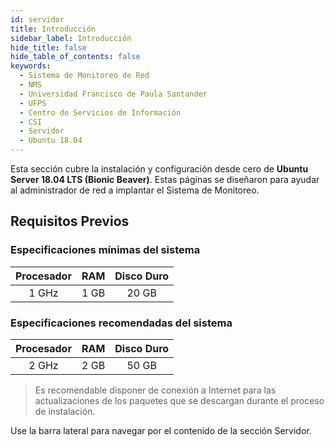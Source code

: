 ```yaml
---
id: servidor
title: Introducción
sidebar_label: Introducción
hide_title: false
hide_table_of_contents: false
keywords:
  - Sistema de Monitoreo de Red
  - NMS
  - Universidad Francisco de Paula Santander
  - UFPS
  - Centro de Servicios de Información
  - CSI
  - Servidor
  - Ubuntu 18.04
---
```

<!-- Bienvenido al manual de ¿instalación o configuración o administración? del Sistema de Monitoreo de Red (NMS). Estas páginas se diseñaron para ayudar al administrador de la Red de Datos de la UFPS a ¿instalar y configurar desde cero un Ubuntu Server 18.04 LTS (Bionic Beaver), necesario para desplegar el Sistema de Monitorización de Redes Zabbix. -->

Esta sección cubre la instalación y configuración desde cero de **Ubuntu Server 18.04 LTS (Bionic Beaver)**. Estas páginas se diseñaron para ayudar al administrador de red a implantar el Sistema de Monitoreo.

## Requisitos Previos
### Especificaciones mínimas del sistema
| Procesador | RAM  | Disco Duro |
| :--------: | :--: | :--------: |
| 1 GHz      | 1 GB | 20 GB       |

### Especificaciones recomendadas del sistema
| Procesador | RAM  | Disco Duro |
| :--------: | :--: | :--------: |
| 2 GHz      | 2 GB | 50 GB      |

> Es recomendable disponer de conexión a Internet para las actualizaciones de los paquetes que se descargan durante el proceso de instalación.

Use la barra lateral para navegar por el contenido de la sección Servidor.
